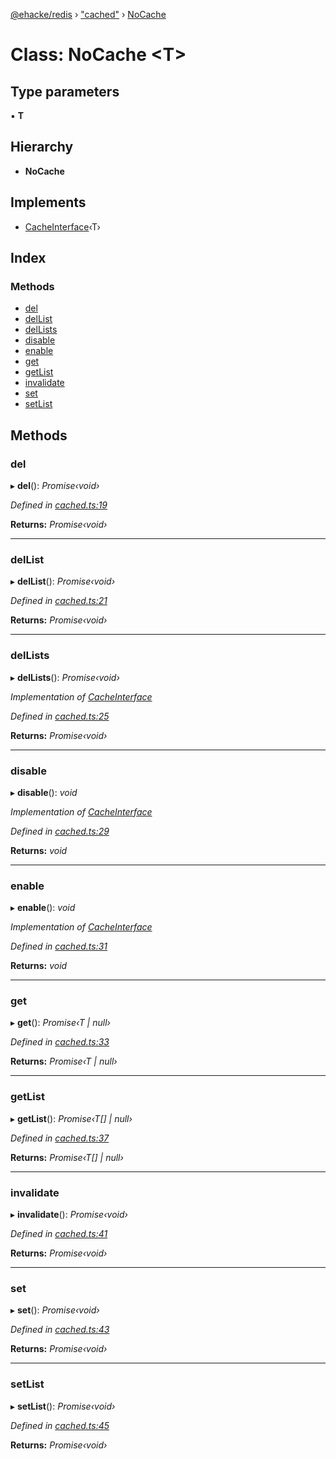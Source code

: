 [@ehacke/redis](../README.md) › ["cached"](../modules/_cached_.md) › [NoCache](_cached_.nocache.md)

# Class: NoCache <**T**>

## Type parameters

▪ **T**

## Hierarchy

* **NoCache**

## Implements

* [CacheInterface](../interfaces/_cache_.cacheinterface.md)‹T›

## Index

### Methods

* [del](_cached_.nocache.md#del)
* [delList](_cached_.nocache.md#dellist)
* [delLists](_cached_.nocache.md#dellists)
* [disable](_cached_.nocache.md#disable)
* [enable](_cached_.nocache.md#enable)
* [get](_cached_.nocache.md#get)
* [getList](_cached_.nocache.md#getlist)
* [invalidate](_cached_.nocache.md#invalidate)
* [set](_cached_.nocache.md#set)
* [setList](_cached_.nocache.md#setlist)

## Methods

###  del

▸ **del**(): *Promise‹void›*

*Defined in [cached.ts:19](https://github.com/ehacke/redis/blob/a3c2667/cached.ts#L19)*

**Returns:** *Promise‹void›*

___

###  delList

▸ **delList**(): *Promise‹void›*

*Defined in [cached.ts:21](https://github.com/ehacke/redis/blob/a3c2667/cached.ts#L21)*

**Returns:** *Promise‹void›*

___

###  delLists

▸ **delLists**(): *Promise‹void›*

*Implementation of [CacheInterface](../interfaces/_cache_.cacheinterface.md)*

*Defined in [cached.ts:25](https://github.com/ehacke/redis/blob/a3c2667/cached.ts#L25)*

**Returns:** *Promise‹void›*

___

###  disable

▸ **disable**(): *void*

*Implementation of [CacheInterface](../interfaces/_cache_.cacheinterface.md)*

*Defined in [cached.ts:29](https://github.com/ehacke/redis/blob/a3c2667/cached.ts#L29)*

**Returns:** *void*

___

###  enable

▸ **enable**(): *void*

*Implementation of [CacheInterface](../interfaces/_cache_.cacheinterface.md)*

*Defined in [cached.ts:31](https://github.com/ehacke/redis/blob/a3c2667/cached.ts#L31)*

**Returns:** *void*

___

###  get

▸ **get**(): *Promise‹T | null›*

*Defined in [cached.ts:33](https://github.com/ehacke/redis/blob/a3c2667/cached.ts#L33)*

**Returns:** *Promise‹T | null›*

___

###  getList

▸ **getList**(): *Promise‹T[] | null›*

*Defined in [cached.ts:37](https://github.com/ehacke/redis/blob/a3c2667/cached.ts#L37)*

**Returns:** *Promise‹T[] | null›*

___

###  invalidate

▸ **invalidate**(): *Promise‹void›*

*Defined in [cached.ts:41](https://github.com/ehacke/redis/blob/a3c2667/cached.ts#L41)*

**Returns:** *Promise‹void›*

___

###  set

▸ **set**(): *Promise‹void›*

*Defined in [cached.ts:43](https://github.com/ehacke/redis/blob/a3c2667/cached.ts#L43)*

**Returns:** *Promise‹void›*

___

###  setList

▸ **setList**(): *Promise‹void›*

*Defined in [cached.ts:45](https://github.com/ehacke/redis/blob/a3c2667/cached.ts#L45)*

**Returns:** *Promise‹void›*
